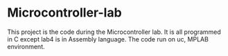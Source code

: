 # Microcontroller-lab
This project is the code during the Microcontroller lab. It is all programmed in C except lab4 is in Assembly language.
The code run on uc, MPLAB environment.
 
